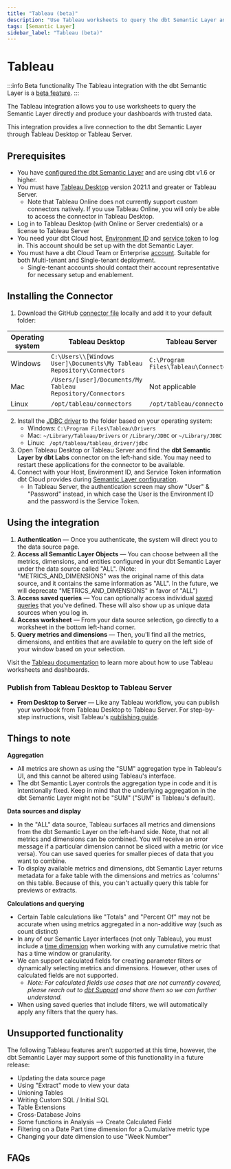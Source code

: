 ```yaml
---
title: "Tableau (beta)"
description: "Use Tableau worksheets to query the dbt Semantic Layer and produce dashboards with trusted date."
tags: [Semantic Layer]
sidebar_label: "Tableau (beta)"
---
```


# Tableau <Lifecycle status='beta'/>


:::info Beta functionality
The Tableau integration with the dbt Semantic Layer is a [beta feature](/docs/dbt-versions/product-lifecycles#dbt-cloud).
:::

The Tableau integration allows you to use worksheets to query the Semantic Layer directly and produce your dashboards with trusted data.  

This integration provides a live connection to the dbt Semantic Layer through Tableau Desktop or Tableau Server. 

## Prerequisites

- You have [configured the dbt Semantic Layer](/docs/use-dbt-semantic-layer/setup-sl) and are using dbt v1.6 or higher.
- You must have [Tableau Desktop](https://www.tableau.com/en-gb/products/desktop) version 2021.1 and greater or Tableau Server.
  - Note that Tableau Online does not currently support custom connectors natively. If you use Tableau Online, you will only be able to access the connector in Tableau Desktop.
- Log in to Tableau Desktop (with Online or Server credentials) or a license to Tableau Server
- You need your dbt Cloud host, [Environment ID](/docs/use-dbt-semantic-layer/setup-sl#set-up-dbt-semantic-layer) and [service token](/docs/dbt-cloud-apis/service-tokens) to log in. This account should be set up with the dbt Semantic Layer.
- You must have a dbt Cloud Team or Enterprise [account](https://www.getdbt.com/pricing). Suitable for both Multi-tenant and Single-tenant deployment. 
  - Single-tenant accounts should contact their account representative for necessary setup and enablement.

## Installing the Connector

1. Download the GitHub [connector file](https://github.com/dbt-labs/semantic-layer-tableau-connector/releases/download/v1.0.2/dbt_semantic_layer.taco) locally and add it to your default folder:

| Operating system |Tableau Desktop | Tableau Server |
| ---------------- | -------------- | -------------- |
| Windows | `C:\Users\\[Windows User]\Documents\My Tableau Repository\Connectors` | `C:\Program Files\Tableau\Connectors` |
| Mac | `/Users/[user]/Documents/My Tableau Repository/Connectors` | Not applicable |
| Linux | `/opt/tableau/connectors` | `/opt/tableau/connectors` |
 
2. Install the [JDBC driver](/docs/dbt-cloud-apis/sl-jdbc) to the folder based on your operating system:
   - Windows: `C:\Program Files\Tableau\Drivers`
   - Mac: `~/Library/Tableau/Drivers` or `/Library/JDBC` or `~/Library/JDBC`
   - Linux: ` /opt/tableau/tableau_driver/jdbc`
3. Open Tableau Desktop or Tableau Server and find the **dbt Semantic Layer by dbt Labs** connector on the left-hand side. You may need to restart these applications for the connector to be available.
4. Connect with your Host, Environment ID, and Service Token information dbt Cloud provides during [Semantic Layer configuration](/docs/use-dbt-semantic-layer/setup-sl#:~:text=After%20saving%20it%2C%20you%27ll%20be%20provided%20with%20the%20connection%20information%20that%20allows%20you%20to%20connect%20to%20downstream%20tools). 
   - In Tableau Server, the authentication screen may show "User" & "Password" instead, in which case the User is the Environment ID and the password is the Service Token.

## Using the integration

1. **Authentication** &mdash; Once you authenticate, the system will direct you to the data source page. 
2. **Access all Semantic Layer Objects** &mdash; You can choose between all the metrics, dimensions, and entities configured in your dbt Semantic Layer under the data source called "ALL". (Note: "METRICS_AND_DIMENSIONS" was the original name of this data source, and it contains the same information as "ALL". In the future, we will deprecate "METRICS_AND_DIMENSIONS" in favor of "ALL") 
3. **Access saved queries** &mdash; You can optionally access individual [saved queries](/docs/build/saved-queries) that you've defined. These will also show up as unique data sources when you log in.
4. **Access worksheet** &mdash; From your data source selection, go directly to a worksheet in the bottom left-hand corner.
5. **Query metrics and dimensions** &mdash; Then, you'll find all the metrics, dimensions, and entities that are available to query on the left side of your window based on your selection.

Visit the [Tableau documentation](https://help.tableau.com/current/pro/desktop/en-us/gettingstarted_overview.htm) to learn more about how to use Tableau worksheets and dashboards.

### Publish from Tableau Desktop to Tableau Server

- **From Desktop to Server** &mdash; Like any Tableau workflow, you can publish your workbook from Tableau Desktop to Tableau Server. For step-by-step instructions, visit Tableau's [publishing guide](https://help.tableau.com/current/pro/desktop/en-us/publish_workbooks_share.htm).

## Things to note

**Aggregation**<br />
- All metrics are shown as using the "SUM" aggregation type in Tableau's UI, and this cannot be altered using Tableau's interface. 
- The dbt Semantic Layer controls the aggregation type in code and it is intentionally fixed. Keep in mind that the underlying aggregation in the dbt Semantic Layer might not be "SUM" ("SUM" is Tableau's default).

**Data sources and display**<br />
-  In the "ALL" data source, Tableau surfaces all metrics and dimensions from the dbt Semantic Layer on the left-hand side. Note, that not all metrics and dimensions can be combined. You will receive an error message if a particular dimension cannot be sliced with a metric (or vice versa). You can use saved queries for smaller pieces of data that you want to combine.
- To display available metrics and dimensions, dbt Semantic Layer returns metadata for a fake table with the dimensions and metrics as 'columns' on this table. Because of this, you can't actually query this table for previews or extracts.

**Calculations and querying**<br />
- Certain Table calculations like "Totals" and "Percent Of" may not be accurate when using metrics aggregated in a non-additive way (such as count distinct)
- In any of our Semantic Layer interfaces (not only Tableau), you must include a [time dimension](/docs/build/cumulative#limitations) when working with any cumulative metric that has a time window or granularity.
- We can support calculated fields for creating parameter filters or dynamically selecting metrics and dimensions. However, other uses of calculated fields are not supported. 
  - _Note: For calculated fields use cases that are not currently covered, please reach out to <a href="mailto:support@getdbt.com?subject=dbt Semantic Layer feedback">dbt Support</a> and share them so we can further understand._
- When using saved queries that include filters, we will automatically apply any filters that the query has.

## Unsupported functionality

The following Tableau features aren't supported at this time, however, the dbt Semantic Layer may support some of this functionality in a future release:

- Updating the data source page
- Using "Extract" mode to view your data
- Unioning Tables
- Writing Custom SQL / Initial SQL
- Table Extensions
- Cross-Database Joins
- Some functions in Analysis --> Create Calculated Field
- Filtering on a Date Part time dimension for a Cumulative metric type
- Changing your date dimension to use "Week Number"
  
## FAQs
<FAQ path="Troubleshooting/sl-alpn-error" />
